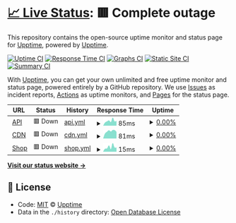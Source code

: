 # [📈 Live Status](https://upptime.github.io/upptime): <!--live status--> **🟥 Complete outage**

This repository contains the open-source uptime monitor and status page for [Upptime](https://upptime.js.org), powered by [Upptime](https://github.com/upptime/upptime).

[![Uptime CI](https://github.com/koj-co/upptime/workflows/Uptime%20CI/badge.svg)](https://github.com/koj-co/upptime/actions?query=workflow%3A%22Uptime+CI%22)
[![Response Time CI](https://github.com/koj-co/upptime/workflows/Response%20Time%20CI/badge.svg)](https://github.com/koj-co/upptime/actions?query=workflow%3A%22Response+Time+CI%22)
[![Graphs CI](https://github.com/koj-co/upptime/workflows/Graphs%20CI/badge.svg)](https://github.com/koj-co/upptime/actions?query=workflow%3A%22Graphs+CI%22)
[![Static Site CI](https://github.com/koj-co/upptime/workflows/Static%20Site%20CI/badge.svg)](https://github.com/koj-co/upptime/actions?query=workflow%3A%22Static+Site+CI%22)
[![Summary CI](https://github.com/koj-co/upptime/workflows/Summary%20CI/badge.svg)](https://github.com/koj-co/upptime/actions?query=workflow%3A%22Summary+CI%22)

With [Upptime](https://upptime.js.org), you can get your own unlimited and free uptime monitor and status page, powered entirely by a GitHub repository. We use [Issues](https://github.com/upptime/upptime/issues) as incident reports, [Actions](https://github.com/giftcardbd/status/actions) as uptime monitors, and [Pages](https://upptime.github.io/upptime) for the status page.

<!--start: status pages-->
<!-- This summary is generated by Upptime (https://github.com/upptime/upptime) -->
<!-- Do not edit this manually, your changes will be overwritten -->
<!-- prettier-ignore -->
| URL | Status | History | Response Time | Uptime |
| --- | ------ | ------- | ------------- | ------ |
| <img alt="" src="https://favicons.githubusercontent.com/giftcardbd.shop" height="13"> [API](https://giftcardbd.shop/api/v1/ping) | 🟥 Down | [api.yml](https://github.com/giftcardbd/status/commits/HEAD/history/api.yml) | <details><summary><img alt="Response time graph" src="./graphs/api/response-time-week.png" height="20"> 85ms</summary><br><a href="https://giftcardbd.github.io/status/history/api"><img alt="Response time 144" src="https://img.shields.io/endpoint?url=https%3A%2F%2Fraw.githubusercontent.com%2Fgiftcardbd%2Fstatus%2FHEAD%2Fapi%2Fapi%2Fresponse-time.json"></a><br><a href="https://giftcardbd.github.io/status/history/api"><img alt="24-hour response time 86" src="https://img.shields.io/endpoint?url=https%3A%2F%2Fraw.githubusercontent.com%2Fgiftcardbd%2Fstatus%2FHEAD%2Fapi%2Fapi%2Fresponse-time-day.json"></a><br><a href="https://giftcardbd.github.io/status/history/api"><img alt="7-day response time 85" src="https://img.shields.io/endpoint?url=https%3A%2F%2Fraw.githubusercontent.com%2Fgiftcardbd%2Fstatus%2FHEAD%2Fapi%2Fapi%2Fresponse-time-week.json"></a><br><a href="https://giftcardbd.github.io/status/history/api"><img alt="30-day response time 86" src="https://img.shields.io/endpoint?url=https%3A%2F%2Fraw.githubusercontent.com%2Fgiftcardbd%2Fstatus%2FHEAD%2Fapi%2Fapi%2Fresponse-time-month.json"></a><br><a href="https://giftcardbd.github.io/status/history/api"><img alt="1-year response time 144" src="https://img.shields.io/endpoint?url=https%3A%2F%2Fraw.githubusercontent.com%2Fgiftcardbd%2Fstatus%2FHEAD%2Fapi%2Fapi%2Fresponse-time-year.json"></a></details> | <details><summary><a href="https://giftcardbd.github.io/status/history/api">0.00%</a></summary><a href="https://giftcardbd.github.io/status/history/api"><img alt="All-time uptime 75.71%" src="https://img.shields.io/endpoint?url=https%3A%2F%2Fraw.githubusercontent.com%2Fgiftcardbd%2Fstatus%2FHEAD%2Fapi%2Fapi%2Fuptime.json"></a><br><a href="https://giftcardbd.github.io/status/history/api"><img alt="24-hour uptime 0.00%" src="https://img.shields.io/endpoint?url=https%3A%2F%2Fraw.githubusercontent.com%2Fgiftcardbd%2Fstatus%2FHEAD%2Fapi%2Fapi%2Fuptime-day.json"></a><br><a href="https://giftcardbd.github.io/status/history/api"><img alt="7-day uptime 0.00%" src="https://img.shields.io/endpoint?url=https%3A%2F%2Fraw.githubusercontent.com%2Fgiftcardbd%2Fstatus%2FHEAD%2Fapi%2Fapi%2Fuptime-week.json"></a><br><a href="https://giftcardbd.github.io/status/history/api"><img alt="30-day uptime 0.00%" src="https://img.shields.io/endpoint?url=https%3A%2F%2Fraw.githubusercontent.com%2Fgiftcardbd%2Fstatus%2FHEAD%2Fapi%2Fapi%2Fuptime-month.json"></a><br><a href="https://giftcardbd.github.io/status/history/api"><img alt="1-year uptime 75.71%" src="https://img.shields.io/endpoint?url=https%3A%2F%2Fraw.githubusercontent.com%2Fgiftcardbd%2Fstatus%2FHEAD%2Fapi%2Fapi%2Fuptime-year.json"></a></details>
| <img alt="" src="https://favicons.githubusercontent.com/cdn.giftcardbd.shop" height="13"> [CDN](https://cdn.giftcardbd.shop/ping) | 🟥 Down | [cdn.yml](https://github.com/giftcardbd/status/commits/HEAD/history/cdn.yml) | <details><summary><img alt="Response time graph" src="./graphs/cdn/response-time-week.png" height="20"> 81ms</summary><br><a href="https://giftcardbd.github.io/status/history/cdn"><img alt="Response time 120" src="https://img.shields.io/endpoint?url=https%3A%2F%2Fraw.githubusercontent.com%2Fgiftcardbd%2Fstatus%2FHEAD%2Fapi%2Fcdn%2Fresponse-time.json"></a><br><a href="https://giftcardbd.github.io/status/history/cdn"><img alt="24-hour response time 74" src="https://img.shields.io/endpoint?url=https%3A%2F%2Fraw.githubusercontent.com%2Fgiftcardbd%2Fstatus%2FHEAD%2Fapi%2Fcdn%2Fresponse-time-day.json"></a><br><a href="https://giftcardbd.github.io/status/history/cdn"><img alt="7-day response time 81" src="https://img.shields.io/endpoint?url=https%3A%2F%2Fraw.githubusercontent.com%2Fgiftcardbd%2Fstatus%2FHEAD%2Fapi%2Fcdn%2Fresponse-time-week.json"></a><br><a href="https://giftcardbd.github.io/status/history/cdn"><img alt="30-day response time 90" src="https://img.shields.io/endpoint?url=https%3A%2F%2Fraw.githubusercontent.com%2Fgiftcardbd%2Fstatus%2FHEAD%2Fapi%2Fcdn%2Fresponse-time-month.json"></a><br><a href="https://giftcardbd.github.io/status/history/cdn"><img alt="1-year response time 120" src="https://img.shields.io/endpoint?url=https%3A%2F%2Fraw.githubusercontent.com%2Fgiftcardbd%2Fstatus%2FHEAD%2Fapi%2Fcdn%2Fresponse-time-year.json"></a></details> | <details><summary><a href="https://giftcardbd.github.io/status/history/cdn">0.00%</a></summary><a href="https://giftcardbd.github.io/status/history/cdn"><img alt="All-time uptime 75.73%" src="https://img.shields.io/endpoint?url=https%3A%2F%2Fraw.githubusercontent.com%2Fgiftcardbd%2Fstatus%2FHEAD%2Fapi%2Fcdn%2Fuptime.json"></a><br><a href="https://giftcardbd.github.io/status/history/cdn"><img alt="24-hour uptime 0.00%" src="https://img.shields.io/endpoint?url=https%3A%2F%2Fraw.githubusercontent.com%2Fgiftcardbd%2Fstatus%2FHEAD%2Fapi%2Fcdn%2Fuptime-day.json"></a><br><a href="https://giftcardbd.github.io/status/history/cdn"><img alt="7-day uptime 0.00%" src="https://img.shields.io/endpoint?url=https%3A%2F%2Fraw.githubusercontent.com%2Fgiftcardbd%2Fstatus%2FHEAD%2Fapi%2Fcdn%2Fuptime-week.json"></a><br><a href="https://giftcardbd.github.io/status/history/cdn"><img alt="30-day uptime 0.00%" src="https://img.shields.io/endpoint?url=https%3A%2F%2Fraw.githubusercontent.com%2Fgiftcardbd%2Fstatus%2FHEAD%2Fapi%2Fcdn%2Fuptime-month.json"></a><br><a href="https://giftcardbd.github.io/status/history/cdn"><img alt="1-year uptime 75.73%" src="https://img.shields.io/endpoint?url=https%3A%2F%2Fraw.githubusercontent.com%2Fgiftcardbd%2Fstatus%2FHEAD%2Fapi%2Fcdn%2Fuptime-year.json"></a></details>
| <img alt="" src="https://favicons.githubusercontent.com/giftcardbd.shop" height="13"> [Shop](https://giftcardbd.shop/ping) | 🟥 Down | [shop.yml](https://github.com/giftcardbd/status/commits/HEAD/history/shop.yml) | <details><summary><img alt="Response time graph" src="./graphs/shop/response-time-week.png" height="20"> 15ms</summary><br><a href="https://giftcardbd.github.io/status/history/shop"><img alt="Response time 198" src="https://img.shields.io/endpoint?url=https%3A%2F%2Fraw.githubusercontent.com%2Fgiftcardbd%2Fstatus%2FHEAD%2Fapi%2Fshop%2Fresponse-time.json"></a><br><a href="https://giftcardbd.github.io/status/history/shop"><img alt="24-hour response time 14" src="https://img.shields.io/endpoint?url=https%3A%2F%2Fraw.githubusercontent.com%2Fgiftcardbd%2Fstatus%2FHEAD%2Fapi%2Fshop%2Fresponse-time-day.json"></a><br><a href="https://giftcardbd.github.io/status/history/shop"><img alt="7-day response time 15" src="https://img.shields.io/endpoint?url=https%3A%2F%2Fraw.githubusercontent.com%2Fgiftcardbd%2Fstatus%2FHEAD%2Fapi%2Fshop%2Fresponse-time-week.json"></a><br><a href="https://giftcardbd.github.io/status/history/shop"><img alt="30-day response time 16" src="https://img.shields.io/endpoint?url=https%3A%2F%2Fraw.githubusercontent.com%2Fgiftcardbd%2Fstatus%2FHEAD%2Fapi%2Fshop%2Fresponse-time-month.json"></a><br><a href="https://giftcardbd.github.io/status/history/shop"><img alt="1-year response time 198" src="https://img.shields.io/endpoint?url=https%3A%2F%2Fraw.githubusercontent.com%2Fgiftcardbd%2Fstatus%2FHEAD%2Fapi%2Fshop%2Fresponse-time-year.json"></a></details> | <details><summary><a href="https://giftcardbd.github.io/status/history/shop">0.00%</a></summary><a href="https://giftcardbd.github.io/status/history/shop"><img alt="All-time uptime 75.70%" src="https://img.shields.io/endpoint?url=https%3A%2F%2Fraw.githubusercontent.com%2Fgiftcardbd%2Fstatus%2FHEAD%2Fapi%2Fshop%2Fuptime.json"></a><br><a href="https://giftcardbd.github.io/status/history/shop"><img alt="24-hour uptime 0.00%" src="https://img.shields.io/endpoint?url=https%3A%2F%2Fraw.githubusercontent.com%2Fgiftcardbd%2Fstatus%2FHEAD%2Fapi%2Fshop%2Fuptime-day.json"></a><br><a href="https://giftcardbd.github.io/status/history/shop"><img alt="7-day uptime 0.00%" src="https://img.shields.io/endpoint?url=https%3A%2F%2Fraw.githubusercontent.com%2Fgiftcardbd%2Fstatus%2FHEAD%2Fapi%2Fshop%2Fuptime-week.json"></a><br><a href="https://giftcardbd.github.io/status/history/shop"><img alt="30-day uptime 0.00%" src="https://img.shields.io/endpoint?url=https%3A%2F%2Fraw.githubusercontent.com%2Fgiftcardbd%2Fstatus%2FHEAD%2Fapi%2Fshop%2Fuptime-month.json"></a><br><a href="https://giftcardbd.github.io/status/history/shop"><img alt="1-year uptime 75.70%" src="https://img.shields.io/endpoint?url=https%3A%2F%2Fraw.githubusercontent.com%2Fgiftcardbd%2Fstatus%2FHEAD%2Fapi%2Fshop%2Fuptime-year.json"></a></details>

<!--end: status pages-->

[**Visit our status website →**](https://upptime.github.io/upptime)

## 📄 License

- Code: [MIT](./LICENSE) © [Upptime](https://upptime.js.org)
- Data in the `./history` directory: [Open Database License](https://opendatacommons.org/licenses/odbl/1-0/)

